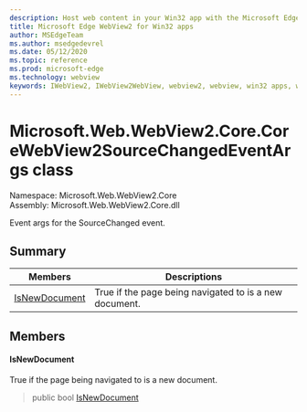 ```yaml
---
description: Host web content in your Win32 app with the Microsoft Edge WebView2 control
title: Microsoft Edge WebView2 for Win32 apps
author: MSEdgeTeam
ms.author: msedgedevrel
ms.date: 05/12/2020
ms.topic: reference
ms.prod: microsoft-edge
ms.technology: webview
keywords: IWebView2, IWebView2WebView, webview2, webview, win32 apps, win32, edge, ICoreWebView2, ICoreWebView2Controller, browser control, edge html
---
```


# Microsoft.Web.WebView2.Core.CoreWebView2SourceChangedEventArgs class 

Namespace: Microsoft.Web.WebView2.Core\
Assembly: Microsoft.Web.WebView2.Core.dll

Event args for the SourceChanged event.

## Summary

 Members                        | Descriptions
--------------------------------|---------------------------------------------
[IsNewDocument](#isnewdocument) | True if the page being navigated to is a new document.

## Members

#### IsNewDocument 

True if the page being navigated to is a new document.

> public bool [IsNewDocument](#isnewdocument)
